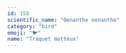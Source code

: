 ```yaml
---
id: 158
scientific_name: "Oenanthe oenanthe"
category: "bird"
emoji: "🐦"
name: "Traquet motteux"
---
```

